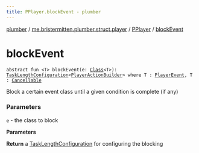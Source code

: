 ```yaml
---
title: PPlayer.blockEvent - plumber
---
```


[plumber](../../index.html) / [me.bristermitten.plumber.struct.player](../index.html) / [PPlayer](index.html) / [blockEvent](./block-event.html)

# blockEvent

`abstract fun <T> blockEvent(e: `[`Class`](https://docs.oracle.com/javase/6/docs/api/java/lang/Class.html)`<T>): `[`TaskLengthConfiguration`](../../me.bristermitten.plumber.dsl/-task-length-configuration/index.html)`<`[`PlayerActionBuilder`](../../me.bristermitten.plumber.dsl/-player-action-builder/index.html)`> where T : `[`PlayerEvent`](https://hub.spigotmc.org/javadocs/spigot/org/bukkit/event/player/PlayerEvent.html)`, T : `[`Cancellable`](https://hub.spigotmc.org/javadocs/spigot/org/bukkit/event/Cancellable.html)

Block a certain event class until a given condition is complete (if any)

### Parameters

`e` - the class to block

**Parameters**

**Return**
a [TaskLengthConfiguration](../../me.bristermitten.plumber.dsl/-task-length-configuration/index.html) for configuring the blocking

